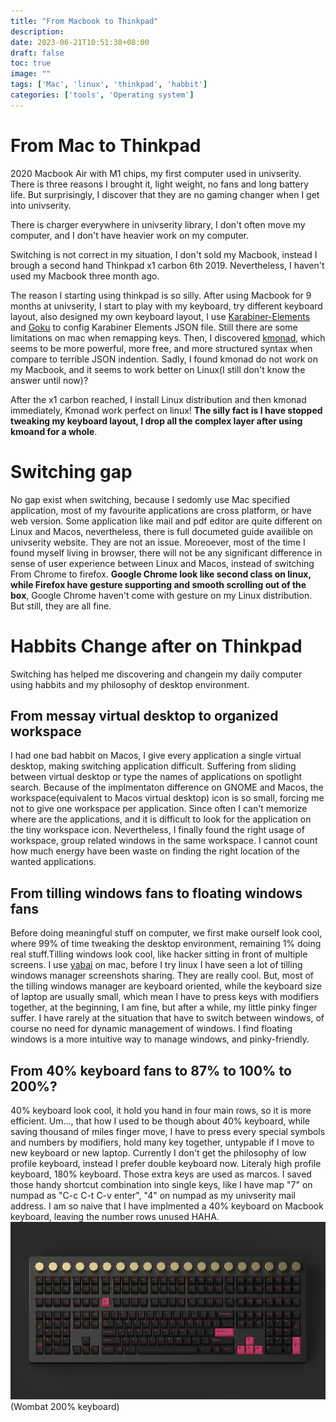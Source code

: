 ```yaml
---
title: "From Macbook to Thinkpad"
description: 
date: 2023-06-21T10:51:38+08:00
draft: false
toc: true
image: ""
tags: ['Mac', 'linux', 'thinkpad', 'habbit']
categories: ['tools', 'Operating system']
---
```


# From Mac to Thinkpad
2020 Macbook Air with M1 chips, my first computer used in univserity. There is three reasons I brought it, light weight, no fans and long battery life. But surprisingly, I discover that they are no gaming changer when I get into univserity.

There is charger everywhere in univserity library, I don't often move my computer, and I don't have heavier work on my computer.

Switching is not correct in my situation, I don't sold my Macbook, instead I brough a second hand Thinkpad x1 carbon 6th 2019. Nevertheless, I haven't used my Macbook three month ago. 

The reason I starting using thinkpad is so silly. After using Macbook for 9 months at univserity, I start to play with my keyboard, try different keyboard layout, also designed my own keyboard layout, I use [Karabiner-Elements](https://karabiner-elements.pqrs.org/) and [Goku](https://github.com/yqrashawn/GokuRakuJoudo) to config Karabiner Elements JSON file. Still there are some limitations on mac when remapping keys. Then, I discovered [kmonad](https://github.com/kmonad/kmonad), which seems to be more powerful, more free, and more structured syntax when compare to terrible JSON indention. Sadly, I found kmonad do not work on my Macbook, and it seems to work better on Linux(I still don't know the answer until now)?

After the x1 carbon reached, I install Linux distribution and then kmonad immediately, Kmonad work perfect on linux! **The silly fact is I have stopped tweaking my keyboard layout, I drop all the complex layer after using kmoand for a whole**. 

# Switching gap
No gap exist when switching, because I sedomly use Mac specified application, most of my favourite applications are cross platform, or have web version. Some application like mail and pdf editor are quite different on Linux and Macos, nevertheless, there is full documeted guide availible on univserity website. They are not an issue. Moreoever, most of the time I found myself living in browser, there will not be any significant difference in sense of user experience between Linux and Macos, instead of switching From Chrome to firefox. **Google Chrome look like second class on linux, while Firefox have gesture supporting and smooth scrolling out of the box**, Google Chrome haven't come with gesture on my Linux distribution. But still, they are all fine.

# Habbits Change after on Thinkpad
Switching has helped me discovering and changein my daily computer using habbits and my philosophy of desktop environment.

## From messay virtual desktop to organized workspace
I had one bad habbit on Macos, I give every application a single virtual desktop, making switching application difficult. Suffering from sliding between virtual desktop or type the names of applications on spotlight search. Because of the implmentaton difference on GNOME and Macos, the workspace(equivalent to Macos virtual desktop) icon is so small, forcing me not to give one workspace per application. Since often I can't memorize where are the applications, and it is difficult to look for the application on the tiny workspace icon. Nevertheless, I finally found the right usage of workspace, group related windows in the same workspace. I cannot count how much energy have been waste on finding the right location of the wanted applications.

## From tilling windows fans to floating windows fans
Before doing meaningful stuff on computer, we first make ourself look cool, where 99% of time tweaking the desktop environment, remaining 1% doing real stuff.Tilling windows look cool, like hacker sitting in front of multiple screens. I use [yabai](https://github.com/koekeishiya/yabai) on mac, before I try linux I have seen a lot of tilling windows manager screenshots sharing. They are really cool. But, most of the tilling windows manager are keyboard oriented, while the keyboard size of laptop are usually small, which mean I have to press keys with modifiers together, at the beginning, I am fine, but after a while, my little pinky finger suffer. I have rarely at the situation that have to switch between windows, of course no need for dynamic management of windows. I find floating windows is a more intuitive way to manage windows, and pinky-friendly.

## From 40% keyboard fans to 87% to 100% to 200%?
40% keyboard look cool, it hold you hand in four main rows, so it is more efficient. Um..., that how I used to be though about 40% keyboard, while saving thousand of miles finger move, I have to press every special symbols and numbers by modifiers, hold many key together, untypable if I move to new keyboard or new laptop. Currently I don't get the philosophy of low profile keyboard, instead I prefer double keyboard now. Literaly high profile keyboard, 180% keyboard. Those extra keys are used as marcos. I saved those handy shortcut combination into single keys, like I have map "7" on numpad as "C-c C-t C-v enter", "4" on numpad as my univserity mail address. I am so naive that I have implmented a 40% keyboard on Macbook keyboard, leaving the number rows unused HAHA.
![Wombat 200% keyboard](./wombat.1268.png)
(Wombat 200% keyboard)

